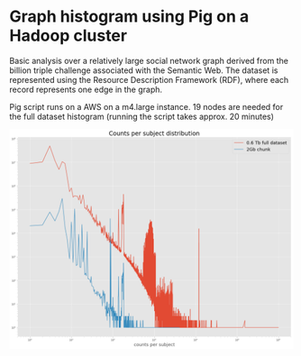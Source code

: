 # Graph histogram using Pig on a Hadoop cluster

Basic analysis over a relatively large social network graph derived from the billion triple challenge associated with the Semantic Web. The dataset is represented using the Resource Description Framework (RDF), where each record represents one edge in the graph.

Pig script runs on a AWS on a m4.large instance.
19 nodes are needed for the full dataset histogram (running the script takes approx. 20 minutes)

![Alt text](index2.png?raw=true "Title")

